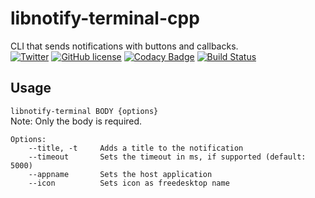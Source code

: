 # libnotify-terminal-cpp
CLI that sends notifications with buttons and callbacks.  
[![Twitter](https://img.shields.io/twitter/url/https/github.com/SolarLiner/libnotify-terminal-cpp.svg?style=social)](https://twitter.com/intent/tweet?text=Wow:&url=https%3A%2F%2Fgithub.com%2FSolarLiner%2Flibnotify-terminal-cpp)
[![GitHub license](https://img.shields.io/github/license/SolarLiner/libnotify-terminal-cpp.svg)](https://github.com/SolarLiner/libnotify-terminal-cpp/blob/master/LICENSE)
[![Codacy Badge](https://api.codacy.com/project/badge/Grade/882bc5e87e074b2e836e522f710e9886)](https://www.codacy.com/app/solarliner/libnotify-terminal-cpp?utm_source=github.com&amp;utm_medium=referral&amp;utm_content=SolarLiner/libnotify-terminal-cpp&amp;utm_campaign=Badge_Grade)
[![Build Status](https://travis-ci.org/SolarLiner/libnotify-terminal-cpp.svg?branch=feature%2Ftravis)](https://travis-ci.org/SolarLiner/libnotify-terminal-cpp) 

## Usage
`libnotify-terminal BODY {options}`  
Note: Only the body is required.

```
Options:
    --title, -t     Adds a title to the notification
    --timeout       Sets the timeout in ms, if supported (default: 5000)
    --appname       Sets the host application
    --icon          Sets icon as freedesktop name
```
